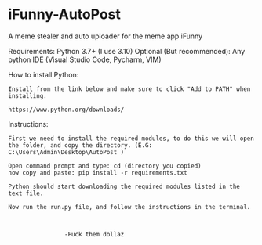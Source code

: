 # iFunny-AutoPost
A meme stealer and auto uploader for the meme app iFunny


Requirements: Python 3.7+ (I use 3.10)
Optional (But recommended): Any python IDE (Visual Studio Code, Pycharm, VIM)


How to install Python:

	Install from the link below and make sure to click "Add to PATH" when installing.

	https://www.python.org/downloads/


Instructions:
	
	First we need to install the required modules, to do this we will open the folder, and copy the directory. (E.G: C:\Users\Admin\Desktop\AutoPost )
	
	Open command prompt and type: cd (directory you copied)
	now copy and paste: pip install -r requirements.txt

	Python should start downloading the required modules listed in the text file.

	Now run the run.py file, and follow the instructions in the terminal. 



					-Fuck them dollaz
